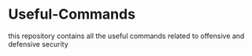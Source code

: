 # Useful-Commands
this repository contains all the useful commands related to offensive and defensive security 
